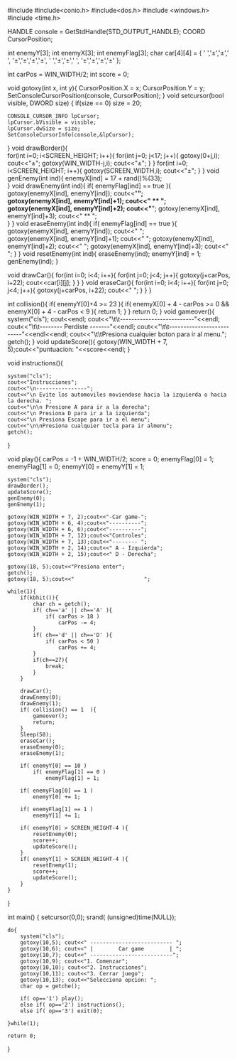 #include<iostream>
#include<conio.h>
#include<dos.h> 
#include <windows.h>
#include <time.h>

HANDLE console = GetStdHandle(STD_OUTPUT_HANDLE);
COORD CursorPosition;

int enemyY[3];
int enemyX[3];
int enemyFlag[3];
char car[4][4] = { ' ','±','±',' ', 
					'±','±','±','±', 
					' ','±','±',' ',
					'±','±','±','±' }; 
					
int carPos = WIN_WIDTH/2;
int score = 0; 

void gotoxy(int x, int y){
	CursorPosition.X = x;
	CursorPosition.Y = y;
	SetConsoleCursorPosition(console, CursorPosition);
}
void setcursor(bool visible, DWORD size) {
	if(size == 0)
		size = 20;	
	
	CONSOLE_CURSOR_INFO lpCursor;	
	lpCursor.bVisible = visible;
	lpCursor.dwSize = size;
	SetConsoleCursorInfo(console,&lpCursor);
}
void drawBorder(){  
	for(int i=0; i<SCREEN_HEIGHT; i++){
		for(int j=0; j<17; j++){
			gotoxy(0+j,i); cout<<"±";
			gotoxy(WIN_WIDTH-j,i); cout<<"±";
		}
	} 
	for(int i=0; i<SCREEN_HEIGHT; i++){
		gotoxy(SCREEN_WIDTH,i); cout<<"±";
	} 
}
void genEnemy(int ind){
	enemyX[ind] = 17 + rand()%(33);  
}
void drawEnemy(int ind){
	if( enemyFlag[ind] == true ){
		gotoxy(enemyX[ind], enemyY[ind]);   cout<<"****";  
		gotoxy(enemyX[ind], enemyY[ind]+1); cout<<" ** "; 
		gotoxy(enemyX[ind], enemyY[ind]+2); cout<<"****"; 
		gotoxy(enemyX[ind], enemyY[ind]+3); cout<<" ** ";  
	} 
}
void eraseEnemy(int ind){
	if( enemyFlag[ind] == true ){
		gotoxy(enemyX[ind], enemyY[ind]); cout<<"    ";  
		gotoxy(enemyX[ind], enemyY[ind]+1); cout<<"    "; 
		gotoxy(enemyX[ind], enemyY[ind]+2); cout<<"    "; 
		gotoxy(enemyX[ind], enemyY[ind]+3); cout<<"    "; 
	} 
}
void resetEnemy(int ind){
	eraseEnemy(ind);
	enemyY[ind] = 1;
	genEnemy(ind);
}

void drawCar(){
	for(int i=0; i<4; i++){
		for(int j=0; j<4; j++){
			gotoxy(j+carPos, i+22); cout<<car[i][j];
		}
	}
}
void eraseCar(){
	for(int i=0; i<4; i++){
		for(int j=0; j<4; j++){
			gotoxy(j+carPos, i+22); cout<<" ";
		}
	}
}
 
int collision(){
	if( enemyY[0]+4 >= 23 ){
		if( enemyX[0] + 4 - carPos >= 0 && enemyX[0] + 4 - carPos < 9  ){
			return 1;
		}
	}
	return 0;
} 
void gameover(){
	system("cls");
	cout<<endl;
	cout<<"\t\t--------------------------"<<endl;
	cout<<"\t\t-------- Perdiste  -------"<<endl;
	cout<<"\t\t--------------------------"<<endl<<endl;
	cout<<"\t\tPresiona cualquier boton para ir al menu.";
	getch();
}
void updateScore(){
	gotoxy(WIN_WIDTH + 7, 5);cout<<"puntuacion: "<<score<<endl;
}

void instructions(){
	
	system("cls");
	cout<<"Instrucciones";
	cout<<"\n----------------";
    cout<<"\n Evite los automoviles moviendose hacia la izquierda o hacia la derecha. ";
	cout<<"\n\n Presione A para ir a la derecha";
	cout<<"\n Presiona D para ir a la izquierda";
	cout<<"\n Presiona Escape para ir a el menu";
	cout<<"\n\nPresiona cualquier tecla para ir almenu";
	getch();
}

void play(){
	carPos = -1 + WIN_WIDTH/2;
	score = 0;
	enemyFlag[0] = 1;
	enemyFlag[1] = 0;
	enemyY[0] = enemyY[1] = 1;
	  
	system("cls"); 
	drawBorder(); 
	updateScore();
	genEnemy(0);
	genEnemy(1);
	
	gotoxy(WIN_WIDTH + 7, 2);cout<<"-Car game-";
	gotoxy(WIN_WIDTH + 6, 4);cout<<"----------";
	gotoxy(WIN_WIDTH + 6, 6);cout<<"----------";
	gotoxy(WIN_WIDTH + 7, 12);cout<<"Controles";
	gotoxy(WIN_WIDTH + 7, 13);cout<<"-------- ";
	gotoxy(WIN_WIDTH + 2, 14);cout<<" A - Izquierda";
	gotoxy(WIN_WIDTH + 2, 15);cout<<" D - Derecha"; 
	
	gotoxy(18, 5);cout<<"Presiona enter";
	getch();
	gotoxy(18, 5);cout<<"                      ";
	
	while(1){
		if(kbhit()){
			char ch = getch();
			if( ch=='a' || ch=='A' ){
				if( carPos > 18 )
					carPos -= 4;
			}
			if( ch=='d' || ch=='D' ){
				if( carPos < 50 )
					carPos += 4;
			} 
			if(ch==27){
				break;
			}
		} 
		
		drawCar(); 
		drawEnemy(0); 
		drawEnemy(1); 
		if( collision() == 1  ){
			gameover();
			return;
		} 
		Sleep(50);
		eraseCar();
		eraseEnemy(0);
		eraseEnemy(1);   
		
		if( enemyY[0] == 10 )
			if( enemyFlag[1] == 0 )
				enemyFlag[1] = 1;
		
		if( enemyFlag[0] == 1 )
			enemyY[0] += 1;
		
		if( enemyFlag[1] == 1 )
			enemyY[1] += 1;
		 
		if( enemyY[0] > SCREEN_HEIGHT-4 ){
			resetEnemy(0);
			score++;
			updateScore();
		}
		if( enemyY[1] > SCREEN_HEIGHT-4 ){
			resetEnemy(1);
			score++;
			updateScore();
		}
	}
}

int main()
{
	setcursor(0,0); 
	srand( (unsigned)time(NULL)); 
	 
	do{
		system("cls");
		gotoxy(10,5); cout<<" -------------------------- "; 
		gotoxy(10,6); cout<<" |        Car game        | "; 
		gotoxy(10,7); cout<<" --------------------------";
		gotoxy(10,9); cout<<"1. Comenzar";
		gotoxy(10,10); cout<<"2. Instrucciones";	 
		gotoxy(10,11); cout<<"3. Cerrar juego";
		gotoxy(10,13); cout<<"Selecciona opcion: ";
		char op = getche();
		
		if( op=='1') play();
		else if( op=='2') instructions();
		else if( op=='3') exit(0);
		
	}while(1);
	
	return 0;
}
